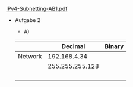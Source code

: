 [IPv4-Subnetting-AB1.pdf](https://bkes-hamm.de/iserv/fs/file/local/Groups/Klasse%20ITB2/FRA/EVP-LF9%20-%20Netzwerke%20und%20Dienste%20bereitstellen/LS%209.1%20-%20Routing/IPv4-Subnetting%20-%20AB1.pdf)

- Aufgabe 2
  
  - A)
  
  |         | Decimal         | Binary |
  | ------- | --------------- | ------ |
  | Network | 192.168.4.34    |        |
  |         | 255.255.255.128 |        |
  |         |                 |        |
  |         |                 |        |
  |         |                 |        |
  |         |                 |        |
